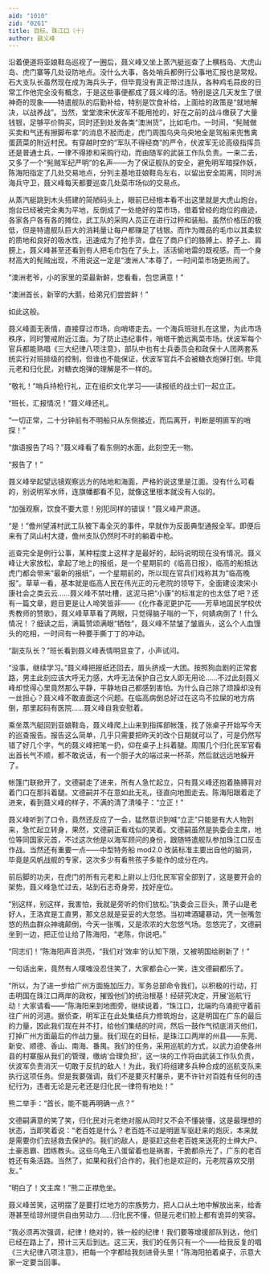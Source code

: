 ```yaml
---
aid: "1010"
zid: "0261"
title: 目标，珠江口（十）
author: 聂义峰
---
```


沿着便道将亚娘鞋岛巡视了一圈后，聂义峰又坐上蒸汽艇巡查了上横档岛、大虎山岛、虎门寨等几处设防地点。没什么大事，各处哨兵都例行公事地汇报也是常规。石大支队长虽然现在成为海兵头子，但毕竟没有真正带过连队，各种鸡毛蒜皮的日常工作他完全没有概念，于是这些事便都成了聂义峰的活。特别是这几天发生了很神奇的现象——特遣舰队的后勤补给，特别是饮食补给，上面给的政策是“就地解决，以战养战”。当然，堂堂澳宋伏波军不能用抢的，好在之前的战斗缴获了大量钱银，足够平价购买，同时还到处发各类“澳洲货”，比如毛巾。一时间，“髡贼做买卖和气还有擦脚布拿”的消息不胫而走，虎门周围乌央乌央地全是驾船来兜售禽蛋蔬菜的附近村民。有穿越时空的“军队不得经商”的严令，伏波军无论高级指挥员还是普通士兵，一律不得掺和采购行动，而由随军的武装工作队负责。一来二去，又多了一个“髡贼军纪严明”的名声——为了保证舰队的安全，避免明军暗探作妖，陈海阳指定了几处交易地点，分列主基地亚娘鞋岛左右，以留出安全距离，同时派海兵守卫，聂义峰每天都要巡查几处菜市场似的交易点。

从蒸汽艇跳到木头搭建的简陋码头上，眼前已经根本看不出这里就是大虎山炮台。炮台已经被完全夷为平地，反倒成了一处绝好的菜市场，借着曾经的炮位的痕迹，各家各户各有各的摊位，武工队的采购人员正在进行过秤和装船。虽然价格压的极低，但是特遣舰队巨大的消耗量让每户都赚足了钱银。而作为赠品的毛巾以其柔软的质地和良好的吸水性，迅速成为了抢手货，盘在了商户们的胳膊上、脖子上、肩膀上，聂义峰甚至还看到有人把毛巾包在了头上，活活偷地雷的既视感。而一个身材高大的髡贼出现，不用说这一定是“澳洲人”本尊了，一时间菜市场更热闹了。

“澳洲老爷，小的家里的菜最新鲜，您看看，包您满意！”

“澳洲首长，新宰的大鹅，给弟兄们尝尝鲜！”

如此这般。

聂义峰面无表情，直接穿过市场，向哨塔走去。一个海兵班驻扎在这里，为此市场秩序，同时警戒附近江面。为了防止违纪事件，哨塔干脆远离菜市场。伏波军每个官兵都能熟唱《三大纪律八项注意》，部队中也有士兵委员会和政保十人团两套系统实行对班排级的控制，但谁也不能保证，伏波军官兵不会被糖衣炮弹打倒。毕竟元老和归化民，对糖衣炮弹的理解是不一样的。

“敬礼！”哨兵持枪行礼，正在组织文化学习——读报纸的战士们一起立正。

“班长，汇报情况！”聂义峰还礼。

“一切正常，二十分钟前有不明船只从东侧接近，而后离开，判断是明匪军的哨探！”

“旗语报告了吗？”聂义峰看了看东侧的水面，此刻空无一物。

“报告了！”

聂义峰举起望远镜观察远方的陆地和海面，严格的说这里是江面。没有什么可看的，别说明军水师，连旗幡都看不见，就像这里根本就没有人似的。

“加强观察，饮食不要大意！别犯同样的错误！”聂义峰严肃道。

“是！”儋州望浦村武工队被下毒全灭的事件，早就作为反面典型通报全军。即便后来有了凤山村大捷，儋州支队仍然时不时的躺着中枪。

巡查完全是例行公事，某种程度上这样才是最好的，起码说明现在没有情况。聂义峰让大家放松，拿起了地上的报纸，是一个星期前的《临高日报》，临高的船抵达虎门都会带来“最新的报纸”，一个星期前的，所以现在官兵们戏称其为“临高晚报”。草草一看，基本就是临高人民在伟光正的元老院的领导下，全面建设澳宋小康社会之类云云……聂义峰不禁吐槽，这泥马把“小康”的标准定的也太低了吧？还有一篇文章，题目更是让人啼笑皆非——《化作春泥更护花——芳草地国民学校优秀教师的赞歌》，聂义峰草草看了两眼，只觉得脑子嗡的一下，何婧病倒了！什么情况！？细读之后，满篇赞颂满眼“牺牲”，聂义峰不禁皱了皱眉头，这么个人血馒头的吃相，一时间有一种要手撕丁丁的冲动。

“副支队长？”班长看到聂义峰表情明显变了，小声试问。

“没事，继续学习。”聂义峰把报纸还回去，眉头挤成一大团。按照狗血剧的正常套路，男主此刻应该大呼无力感，大呼无法保护自己女人即无用论……不过此刻聂义峰却觉得心里竟然那么平静，平静地自己都感到害怕。为什么自己除了烦躁却没有一丝担心？聂义峰不敢直面这个问题。在临高病倒总好过在这鸟不拉屎的地方病倒，那里起码有医院……聂义峰自我安慰着。

乘坐蒸汽艇回到亚娘鞋岛，聂义峰爬上山来到指挥部帐篷，找了张桌子开始写今天的巡查报告。报告这么简单，几乎只需要把昨天的改个日期就可以了，可是仍然写错了好几个字，气的聂义峰把笔一扔，仰在桌子上抖着腿。周围几个归化民军官看出首长气不顺，都不敢说话，有一个胆子大的端过来一杯茶，然后就远远地躲开了。

帐篷门联掀开了，文德嗣走了进来，所有人急忙起立，只有聂义峰还抱着胳膊背对着门口在那抖着腿。文德嗣并不在意如此无礼，径直向地图走去。陈海阳跟着走了进来，看到聂义峰的样子，不满的清了清嗓子：“立正！”

聂义峰听到了口令，竟然还反应了一会，猛然意识到喊“立正”只能是有大人物到来，急忙起立转身，果然，文德嗣正看戏似的笑着。文德嗣虽然是执委会主席，地位等同国家元首，不过这次他是以海军顾问的身份，跟随特遣舰队参加珠江口反击作战。当然还有重要一点——中型特务船 mod2.0 改装标准主要出自他的脑洞，毕竟是风帆战舰的专家，这次多少有看熊孩子多能作的成分在内。

前后脚的功夫，在虎门的所有元老和上尉以上归化民军官全部到了，这是要开会的架势。聂义峰急忙过去，站到石志奇身旁，找好座位。

“别这样，别这样，我害怕，我就是旁听的你们放松。”执委会三巨头，萧子山是老好人，王洛宾是工直男，那文总就是妥妥的大忽悠。当初啤酒罐暴动，凭一张嘴忽悠的热血群众神魂颠倒，今天一张嘴，又是浓浓的大忽悠气场。忽悠完了，文德嗣坐到一边，把正位让给了陈海阳，“老陈，你说吧。”

“同志们！”陈海阳声音洪亮，“我们对‘效率’的认知下限，又被明国给刷新了！”

一句话出来，竟然有人噗嗤没忍住笑了，大家都会心一笑，连文德嗣都乐了。

“所以，为了进一步给广州方面施加压力，军务总部命令我们，以积极的行动，打击明国在珠江口两岸的政权，摧毁他们的统治根基！经研究决定，开展‘巡航’行动！大家请看——”陈海阳来到地图旁，继续说着，“珠江口，北端旳乌涌扼守着前往广州的河道。据侦查，明军正在此处集结兵力修筑炮台，这是明国在广东的最后的力量，因此我们现在并不打，给他们集结的时间，然后一鼓作气彻底消灭他们，打掉广州方面最后的作战力量。我们现在的目标，是珠江口两岸的州县——东莞、新安、顺德、香山、南海、番禺。我们的任务，采用巡航的方式，以武力迫使各州县的村寨服从我们的管理，缴纳‘合理负担’，这一块的工作将由武装工作队负责，伏波军负责消灭一切敢于反抗的敌人！为此，我们将组建多兵种合成的巡航支队来执行这项任务。但是我要强调，我们不是要灭村屠杀，更不许针对百姓有任何的违纪行为，违者无论是元老还是归化民一律符有地处！”

熊二举手：“首长，能不能再明确一点？”

文德嗣满意的笑了笑，归化民对元老绝对服从同时又不会不懂装懂，这是最理想的状态，当即笑着说：“老百姓是什么？老百姓不过是明匪军驱赶来的炮灰，本来就是需要你们去拯救去保护的。我们的敌人，是驱赶这些老百姓来送死的士绅大户、土豪恶霸、团练教头。这些乌龟王八蛋留着也是祸害，干脆都杀光了，广东的老百姓还有条活路。当然了，如果和我们合作的，我们也是欢迎的，元老院喜欢交朋友。”

“明白了！文主席！”熊二正襟危坐。

聂义峰苦笑，这明摆了是要打烂地方的宗族势力，把人口从土地中解放出来，给香港甚至给琼州提供自由劳动力……归化民不懂，但是元老们脸上都有诡异的笑容。

“我必须再次强调，纪律！绝对的，铁一般的纪律！我们要等增援部队到达，他们已经在路上了，预计三天后到达。这三天，我们的任务只有一个——给我反复的唱《三大纪律八项注意》，把每一个字都给我刻进骨头里！”陈海阳拍着桌子，示意大家一定要当回事。
